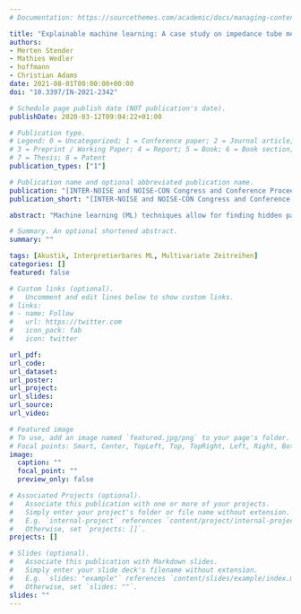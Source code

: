 ```yaml
---
# Documentation: https://sourcethemes.com/academic/docs/managing-content/

title: "Explainable machine learning: A case study on impedance tube measurements"
authors:
- Merten Stender
- Mathies Wedler
- hoffmann
- Christian Adams
date: 2021-08-01T00:00:00+00:00
doi: "10.3397/IN-2021-2342"

# Schedule page publish date (NOT publication's date).
publishDate: 2020-03-12T09:04:22+01:00

# Publication type.
# Legend: 0 = Uncategorized; 1 = Conference paper; 2 = Journal article;
# 3 = Preprint / Working Paper; 4 = Report; 5 = Book; 6 = Book section;
# 7 = Thesis; 8 = Patent
publication_types: ["1"]

# Publication name and optional abbreviated publication name.
publication: "[INTER-NOISE and NOISE-CON Congress and Conference Proceedings, InterNoise21, Washington, D.C., USA, 2021](https://www.ingentaconnect.com/content/ince/incecp)"
publication_short: "[INTER-NOISE and NOISE-CON Congress and Conference Proceedings, InterNoise21, Washington, D.C., USA, 2021](https://www.ingentaconnect.com/content/ince/incecp)"

abstract: "Machine learning (ML) techniques allow for finding hidden patterns and signatures in data. Currently, these methods are gaining increased interest in engineering in general and in vibroacoustics in particular. Although ML methods are successfully applied, it is hardly understood how these black box-type methods make their decisions. Explainable machine learning aims at overcoming this issue by deepening the understanding of the decision-making process through perturbation-based model diagnosis. This paper introduces machine learning methods and reviews recent techniques for explainability and interpretability. These methods are exemplified on sound absorption coefficient spectra of one sound absorbing foam material measured in an impedance tube. Variances of the absorption coefficient measurements as a function of the specimen thickness and the operator are modeled by univariate and multivariate machine learning models. In order to identify the driving patterns, i.e. how and in which frequency regime the measurements are affected by the setup specifications, Shapley additive explanations are derived for the ML models. It is demonstrated how explaining machine learning models can be used to discover and express complicated relations in experimental data, thereby paving the way to novel knowledge discovery strategies in evidence-based modeling."

# Summary. An optional shortened abstract.
summary: ""

tags: [Akustik, Interpretierbares ML, Multivariate Zeitreihen]
categories: []
featured: false

# Custom links (optional).
#   Uncomment and edit lines below to show custom links.
# links:
# - name: Follow
#   url: https://twitter.com
#   icon_pack: fab
#   icon: twitter

url_pdf:
url_code:
url_dataset:
url_poster:
url_project:
url_slides:
url_source:
url_video: 

# Featured image
# To use, add an image named `featured.jpg/png` to your page's folder. 
# Focal points: Smart, Center, TopLeft, Top, TopRight, Left, Right, BottomLeft, Bottom, BottomRight.
image:
  caption: ""
  focal_point: ""
  preview_only: false

# Associated Projects (optional).
#   Associate this publication with one or more of your projects.
#   Simply enter your project's folder or file name without extension.
#   E.g. `internal-project` references `content/project/internal-project/index.md`.
#   Otherwise, set `projects: []`.
projects: []

# Slides (optional).
#   Associate this publication with Markdown slides.
#   Simply enter your slide deck's filename without extension.
#   E.g. `slides: "example"` references `content/slides/example/index.md`.
#   Otherwise, set `slides: ""`.
slides: ""
---
```

